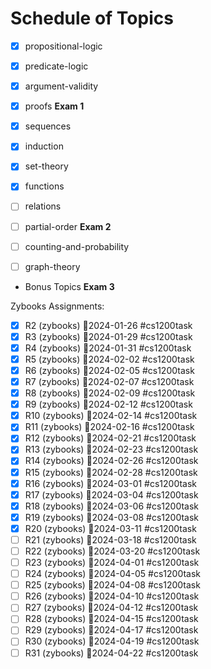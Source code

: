 
# Schedule of Topics

* [x] propositional-logic
* [x] predicate-logic
* [x] argument-validity
* [x] proofs
**Exam 1**

* [x] sequences
* [x] induction
* [x] set-theory
* [x] functions
* [ ] relations
* [ ] partial-order
**Exam 2**

* [ ] counting-and-probability
* [ ] graph-theory
* Bonus Topics
**Exam 3**


Zybooks Assignments:

* [x] R2 (zybooks) 📅2024-01-26 #cs1200task
* [x] R3 (zybooks) 📅2024-01-29 #cs1200task
* [x] R4 (zybooks) 📅2024-01-31 #cs1200task
* [x] R5 (zybooks) 📅2024-02-02 #cs1200task
* [x] R6 (zybooks) 📅2024-02-05 #cs1200task
* [x] R7 (zybooks) 📅2024-02-07 #cs1200task
* [x] R8 (zybooks) 📅2024-02-09 #cs1200task
* [x] R9 (zybooks) 📅2024-02-12 #cs1200task
* [x] R10 (zybooks) 📅2024-02-14 #cs1200task
* [x] R11 (zybooks) 📅2024-02-16 #cs1200task
* [x] R12 (zybooks) 📅2024-02-21 #cs1200task
* [x] R13 (zybooks) 📅2024-02-23 #cs1200task
* [x] R14 (zybooks) 📅2024-02-26 #cs1200task
* [x] R15 (zybooks) 📅2024-02-28 #cs1200task
* [x] R16 (zybooks) 📅2024-03-01 #cs1200task
* [x] R17 (zybooks) 📅2024-03-04 #cs1200task
* [x] R18 (zybooks) 📅2024-03-06 #cs1200task
* [x] R19 (zybooks) 📅2024-03-08 #cs1200task
* [x] R20 (zybooks) 📅2024-03-11 #cs1200task
* [ ] R21 (zybooks) 📅2024-03-18 #cs1200task
* [ ] R22 (zybooks) 📅2024-03-20 #cs1200task
* [ ] R23 (zybooks) 📅2024-04-01 #cs1200task
* [ ] R24 (zybooks) 📅2024-04-05 #cs1200task
* [ ] R25 (zybooks) 📅2024-04-08 #cs1200task
* [ ] R26 (zybooks) 📅2024-04-10 #cs1200task
* [ ] R27 (zybooks) 📅2024-04-12 #cs1200task
* [ ] R28 (zybooks) 📅2024-04-15 #cs1200task
* [ ] R29 (zybooks) 📅2024-04-17 #cs1200task
* [ ] R30 (zybooks) 📅2024-04-19 #cs1200task
* [ ] R31 (zybooks) 📅2024-04-22 #cs1200task